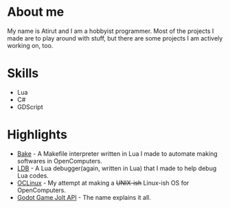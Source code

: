 # About me
My name is Atirut and I am a hobbyist programmer. Most of the projects I made are to play around with stuff, but there are some projects I am actively working on, too.

# Skills
- Lua
- C#
- GDScript

# Highlights
- [Bake](https://github.com/atirut-w/bake) - A Makefile interpreter written in Lua I made to automate making softwares in OpenComputers.
- [LDB](https://github.com/atirut-w/bake) - A Lua debugger(again, written in Lua) that I made to help debug Lua codes.
- [OCLinux](https://github.com/atirut-w/oclinux) - My attempt at making a ~~UNIX-ish~~ Linux-ish OS for OpenComputers.
- [Godot Game Jolt API](https://github.com/atirut-w/godot-game-jolt-api) - The name explains it all.
